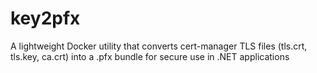# key2pfx
A lightweight Docker utility that converts cert-manager TLS files (tls.crt, tls.key, ca.crt) into a .pfx bundle for secure use in .NET applications
